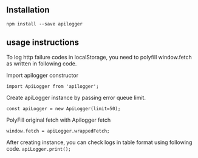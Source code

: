 ## Installation
`npm install --save apilogger`

## usage instructions

To log http failure codes in localStorage, you need to polyfill window.fetch as written in following code.

Import apilogger constructor
```
import ApiLogger from 'apilogger';
```
Create apiLogger instance by passing error queue limit.
```
const apiLogger = new ApiLogger(limit=50);
```
PolyFill original fetch with Apilogger fetch
```
window.fetch = apiLogger.wrappedFetch;
```

After creating instance, you can check logs in table format using following code.
```apiLogger.print();```
